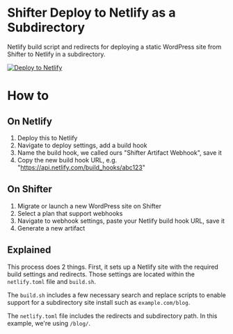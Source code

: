 # Shifter Deploy to Netlify as a Subdirectory

Netlify build script and redirects for deploying a static WordPress site from Shifter to Netlify in a subdirectory.

<a href="https://app.netlify.com/start/deploy?repository=https://github.com/getshifter/netlify-build-subdir"><img src="https://www.netlify.com/img/deploy/button.svg" alt="Deploy to Netlify"></a>

# How to

## On Netlify
1. Deploy this to Netlify
1. Navigate to deploy settings, add a build hook
1. Name the build hook, we called ours "Shifter Artifact Webhook", save it
1. Copy the new build hook URL, e.g. "https://api.netlify.com/build_hooks/abc123"

## On Shifter
1. Migrate or launch a new WordPress site on Shifter
1. Select a plan that support webhooks
1. Navigate to webhook settings, paste your Netlify build hook URL, save it
1. Generate a new artifact

## Explained
This process does 2 things. First, it sets up a Netlify site with the required build settings and redirects. Those settings are located within the `netlify.toml` file and `build.sh`.

The `build.sh` includes a few necessary search and replace scripts to enable support for a subdirectory site install such as `example.com/blog`.

The `netlify.toml` file includes the redirects and subdirectory path. In this example, we're using `/blog/`.